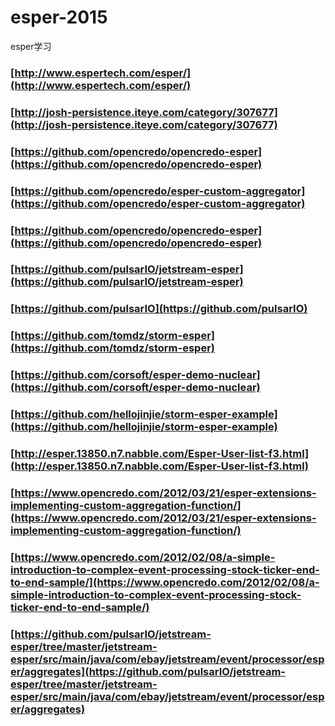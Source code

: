 # esper-2015
esper学习


### [http://www.espertech.com/esper/](http://www.espertech.com/esper/)
### [http://josh-persistence.iteye.com/category/307677](http://josh-persistence.iteye.com/category/307677)

### [https://github.com/opencredo/opencredo-esper](https://github.com/opencredo/opencredo-esper)
### [https://github.com/opencredo/esper-custom-aggregator](https://github.com/opencredo/esper-custom-aggregator)

### [https://github.com/opencredo/opencredo-esper](https://github.com/opencredo/opencredo-esper)
### [https://github.com/pulsarIO/jetstream-esper](https://github.com/pulsarIO/jetstream-esper)
### [https://github.com/pulsarIO](https://github.com/pulsarIO)
### [https://github.com/tomdz/storm-esper](https://github.com/tomdz/storm-esper)

### [https://github.com/corsoft/esper-demo-nuclear](https://github.com/corsoft/esper-demo-nuclear)
### [https://github.com/hellojinjie/storm-esper-example](https://github.com/hellojinjie/storm-esper-example)


### [http://esper.13850.n7.nabble.com/Esper-User-list-f3.html](http://esper.13850.n7.nabble.com/Esper-User-list-f3.html)


### [https://www.opencredo.com/2012/03/21/esper-extensions-implementing-custom-aggregation-function/](https://www.opencredo.com/2012/03/21/esper-extensions-implementing-custom-aggregation-function/)
### [https://www.opencredo.com/2012/02/08/a-simple-introduction-to-complex-event-processing-stock-ticker-end-to-end-sample/](https://www.opencredo.com/2012/02/08/a-simple-introduction-to-complex-event-processing-stock-ticker-end-to-end-sample/)

### [https://github.com/pulsarIO/jetstream-esper/tree/master/jetstream-esper/src/main/java/com/ebay/jetstream/event/processor/esper/aggregates](https://github.com/pulsarIO/jetstream-esper/tree/master/jetstream-esper/src/main/java/com/ebay/jetstream/event/processor/esper/aggregates)